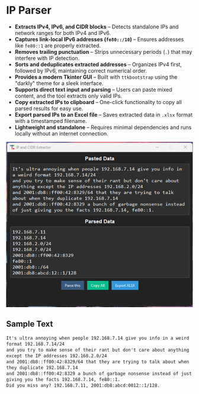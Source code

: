 # IP Parser

- **Extracts IPv4, IPv6, and CIDR blocks** – Detects standalone IPs and network ranges for both IPv4 and IPv6.  
- **Captures link-local IPv6 addresses (`fe80::/10`)** – Ensures addresses like `fe80::1` are properly extracted.  
- **Removes trailing punctuation** – Strips unnecessary periods (`.`) that may interfere with IP detection.  
- **Sorts and deduplicates extracted addresses** – Organizes IPv4 first, followed by IPv6, maintaining correct numerical order.  
- **Provides a modern Tkinter GUI** – Built with `ttkbootstrap` using the "darkly" theme for a sleek interface.  
- **Supports direct text input and parsing** – Users can paste mixed content, and the tool extracts only valid IPs.  
- **Copy extracted IPs to clipboard** – One-click functionality to copy all parsed results for easy use.  
- **Export parsed IPs to an Excel file** – Saves extracted data in `.xlsx` format with a timestamped filename.  
- **Lightweight and standalone** – Requires minimal dependencies and runs locally without an internet connection.  

![Master Pass](demo.png)

## Sample Text

```
It's ultra annoying when people 192.168.7.14 give you info in a weird format 192.168.7.14/24 
and you try to make sense of their rant but don't care about anything except the IP addresses 192.168.2.0/24 
and 2001:db8::ff00:42:8329/64 that they are trying to talk about when they duplicate 192.168.7.14 
and 2001:db8::ff00:42:8329 a bunch of garbage nonsense instead of just giving you the facts 192.168.7.14, fe80::1. 
Did you miss any? 192.168.7.11, 2001:db8:abcd:0012::1/128.
```
